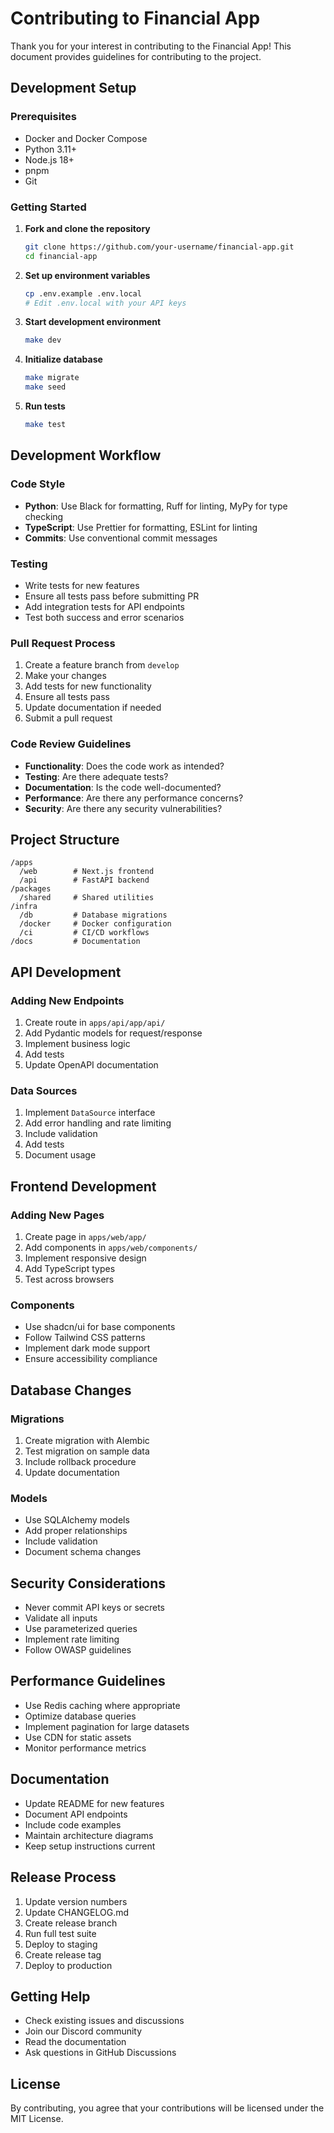 # Contributing to Financial App

Thank you for your interest in contributing to the Financial App! This document provides guidelines for contributing to the project.

## Development Setup

### Prerequisites
- Docker and Docker Compose
- Python 3.11+
- Node.js 18+
- pnpm
- Git

### Getting Started

1. **Fork and clone the repository**
   ```bash
   git clone https://github.com/your-username/financial-app.git
   cd financial-app
   ```

2. **Set up environment variables**
   ```bash
   cp .env.example .env.local
   # Edit .env.local with your API keys
   ```

3. **Start development environment**
   ```bash
   make dev
   ```

4. **Initialize database**
   ```bash
   make migrate
   make seed
   ```

5. **Run tests**
   ```bash
   make test
   ```

## Development Workflow

### Code Style
- **Python**: Use Black for formatting, Ruff for linting, MyPy for type checking
- **TypeScript**: Use Prettier for formatting, ESLint for linting
- **Commits**: Use conventional commit messages

### Testing
- Write tests for new features
- Ensure all tests pass before submitting PR
- Add integration tests for API endpoints
- Test both success and error scenarios

### Pull Request Process

1. Create a feature branch from `develop`
2. Make your changes
3. Add tests for new functionality
4. Ensure all tests pass
5. Update documentation if needed
6. Submit a pull request

### Code Review Guidelines

- **Functionality**: Does the code work as intended?
- **Testing**: Are there adequate tests?
- **Documentation**: Is the code well-documented?
- **Performance**: Are there any performance concerns?
- **Security**: Are there any security vulnerabilities?

## Project Structure

```
/apps
  /web        # Next.js frontend
  /api        # FastAPI backend
/packages
  /shared     # Shared utilities
/infra
  /db         # Database migrations
  /docker     # Docker configuration
  /ci         # CI/CD workflows
/docs         # Documentation
```

## API Development

### Adding New Endpoints
1. Create route in `apps/api/app/api/`
2. Add Pydantic models for request/response
3. Implement business logic
4. Add tests
5. Update OpenAPI documentation

### Data Sources
1. Implement `DataSource` interface
2. Add error handling and rate limiting
3. Include validation
4. Add tests
5. Document usage

## Frontend Development

### Adding New Pages
1. Create page in `apps/web/app/`
2. Add components in `apps/web/components/`
3. Implement responsive design
4. Add TypeScript types
5. Test across browsers

### Components
- Use shadcn/ui for base components
- Follow Tailwind CSS patterns
- Implement dark mode support
- Ensure accessibility compliance

## Database Changes

### Migrations
1. Create migration with Alembic
2. Test migration on sample data
3. Include rollback procedure
4. Update documentation

### Models
- Use SQLAlchemy models
- Add proper relationships
- Include validation
- Document schema changes

## Security Considerations

- Never commit API keys or secrets
- Validate all inputs
- Use parameterized queries
- Implement rate limiting
- Follow OWASP guidelines

## Performance Guidelines

- Use Redis caching where appropriate
- Optimize database queries
- Implement pagination for large datasets
- Use CDN for static assets
- Monitor performance metrics

## Documentation

- Update README for new features
- Document API endpoints
- Include code examples
- Maintain architecture diagrams
- Keep setup instructions current

## Release Process

1. Update version numbers
2. Update CHANGELOG.md
3. Create release branch
4. Run full test suite
5. Deploy to staging
6. Create release tag
7. Deploy to production

## Getting Help

- Check existing issues and discussions
- Join our Discord community
- Read the documentation
- Ask questions in GitHub Discussions

## License

By contributing, you agree that your contributions will be licensed under the MIT License.

